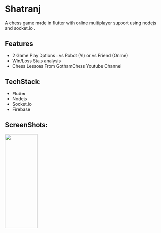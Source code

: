 # Shatranj
A chess game made in flutter with online multiplayer support using nodejs and socket.io .

## Features
* 2 Game Play Options : vs Robot (AI) or vs Friend (Online)
* Win/Loss Stats analysis 
* Chess Lessons From GothamChess Youtube Channel

## TechStack:
* Flutter 
* Nodejs
* Socket.io
* Firebase

## ScreenShots:
<img width="104" height="304" src="https://user-images.githubusercontent.com/61612477/146634450-cd1307c1-2180-4113-83f2-2241ba5879f6.jpg">


